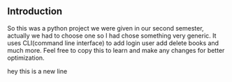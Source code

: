 ## Introduction

So this was a python project we were given in our second semester, actually we had to choose one so I had chose something very generic. 
It uses CLI(command line interface) to add login user add delete books and much more.
Feel free to copy this to learn and make any changes for better optimization.


hey this is a new line
